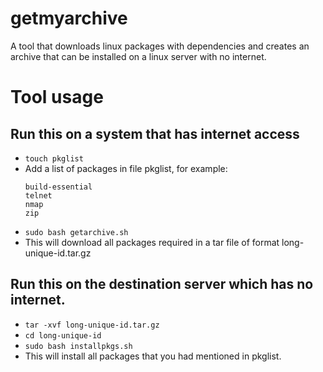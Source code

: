 # getmyarchive
A tool that downloads linux packages with dependencies and creates an archive that can be installed on a linux server with no internet.

# Tool usage

## Run this on a system that has internet access 

- `touch pkglist`
- Add a list of packages in file pkglist, for example:
    ```
    build-essential
    telnet
    nmap
    zip
    ```
- `sudo bash getarchive.sh`
- This will download all packages required in a tar file of format long-unique-id.tar.gz

## Run this on the destination server which has no internet.

- `tar -xvf long-unique-id.tar.gz`
- `cd long-unique-id`
- `sudo bash installpkgs.sh`
- This will install all packages that you had mentioned in pkglist.

